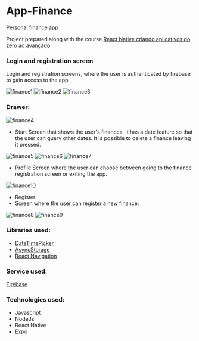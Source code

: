# App-Finance
Personal finance app

Project prepared along with the course [React Native criando aplicativos do zero ao avançado](https://www.udemy.com/course/crusoreactnative/learn/lecture/34129004?start=0#questions)

### Login and registration screen
Login and registration screens, where the user is authenticated by firebase to gain access to the app

![finance1](https://github.com/felipesllopes/App-Finance/assets/99768939/dd804cca-cb9a-4a45-9e03-ced395dc94a8)
![finance2](https://github.com/felipesllopes/App-Finance/assets/99768939/098a46ba-afbe-4045-82e1-a8bd3aca6873)
![finance3](https://github.com/felipesllopes/App-Finance/assets/99768939/3bb3e0ff-9c39-48d0-8927-d0337ea9c1d5)


### Drawer:

![finance4](https://github.com/felipesllopes/App-Finance/assets/99768939/58734c55-2669-4bd2-b99f-9c716ac5ca20)


- Start
Screen that shows the user's finances. It has a date feature so that the user can query other dates. It is possible to delete a finance leaving it pressed.

![finance5](https://github.com/felipesllopes/App-Finance/assets/99768939/ee49ded6-3b02-42ab-ae63-1ca054c24d53)
![finance6](https://github.com/felipesllopes/App-Finance/assets/99768939/cf17f1eb-4d13-4c8c-ab84-e4c02fa3980f)
![finance7](https://github.com/felipesllopes/App-Finance/assets/99768939/2c75d768-7aa2-4407-8144-b69e216cc1b0)


- Profile
Screen where the user can choose between going to the finance registration screen or exiting the app.

![finance10](https://github.com/felipesllopes/App-Finance/assets/99768939/ab4d9591-ac32-4feb-b0e6-39167e4332e0)


- Register
- Screen where the user can register a new finance.

![finance8](https://github.com/felipesllopes/App-Finance/assets/99768939/9f17ef97-3dd2-4f48-a935-dadc2f4a3143)
![finance9](https://github.com/felipesllopes/App-Finance/assets/99768939/9d89c0ef-ad7c-44c8-be25-dec31b5c9f7d)


### Libraries used:

- [DateTimePicker](https://docs.expo.dev/versions/latest/sdk/date-time-picker/)
- [AsyncStorage](https://docs.expo.dev/versions/latest/sdk/async-storage/)
- [React Navigation](https://reactnavigation.org/docs/getting-started/)

### Service used:

[Firebase](https://firebase.google.com/?hl=pt&authuser=0)

### Technologies used:

- Javascript
- NodeJs
- React Native
- Expo
